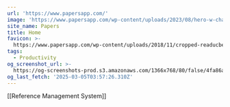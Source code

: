 ```yaml
---
url: 'https://www.papersapp.com/'
image: 'https://www.papersapp.com/wp-content/uploads/2023/08/hero-w-character.svg'
site_name: Papers
title: Home
favicon: >-
  https://www.papersapp.com/wp-content/uploads/2018/11/cropped-readucbe-icon-192x192.png
tags:
  - Productivity
og_screenshot_url: >-
  https://og-screenshots-prod.s3.amazonaws.com/1366x768/80/false/4fa86a72a87240259d4d884f80ce80162b781d03727156454811c31c1aa2125d.jpeg
og_last_fetch: '2025-03-05T03:57:26.310Z'
---
```

[[Reference Management System]]

